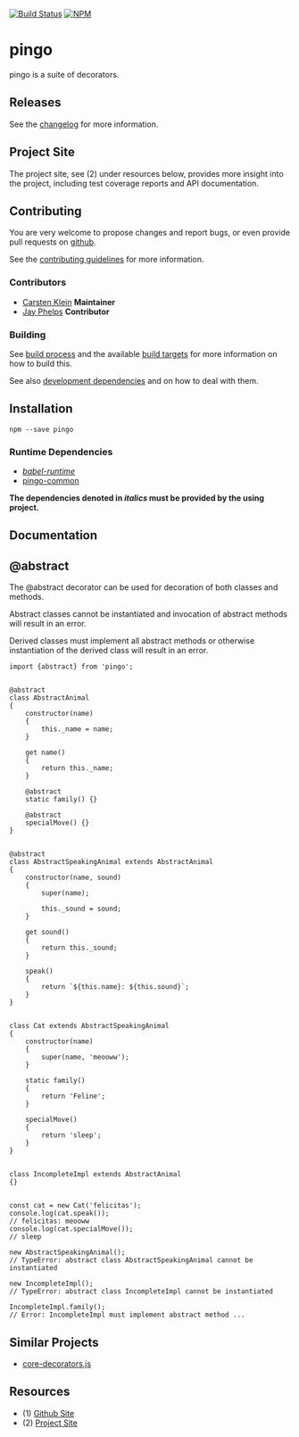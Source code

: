 [![Build Status](https://travis-ci.org/coldrye-es/pingo.svg?branch=master)](https://travis-ci.org/coldrye-es/pingo)
[![NPM](https://nodei.co/npm/pingo.png?mini=true)](https://nodei.co/npm/pingo/)

# pingo

pingo is a suite of decorators.


## Releases

See the [changelog](https://github.com/coldrye-es/pingo/blob/master/CHANGELOG.md) for more information.


## Project Site

The project site, see (2) under resources below, provides more insight into the project,
including test coverage reports and API documentation.


## Contributing

You are very welcome to propose changes and report bugs, or even provide pull
requests on [github](https://github.com/coldrye-es/pingo).

See the [contributing guidelines](https://github.com/coldrye-es/pingo/blob/master/CONTRIBUTING.md) for more information.


### Contributors

 - [Carsten Klein](https://github.com/silkentrance) **Maintainer**
 - [Jay Phelps](https://github.com/jayphelps) **Contributor**


### Building

See [build process](https://github.com/coldrye-es/esmake#build-process) and the available [build targets](https://github.com/coldrye-es/esmake#makefilesoftwarein)
for more information on how to build this.

See also [development dependencies](https://github.com/coldrye-es/esmake#development-dependencies) and on how to deal with them.


## Installation

``npm --save pingo``


### Runtime Dependencies

 - _[babel-runtime](https://github.com/babel/babel)_
 - [pingo-common](https://github.com/coldrye-es/pingo-common)

**The dependencies denoted in _italics_ must be provided by the using project.**


## Documentation


## @abstract

The @abstract decorator can be used for decoration of both classes and methods.

Abstract classes cannot be instantiated and invocation of abstract methods will
result in an error.

Derived classes must implement all abstract methods or otherwise instantiation
of the derived class will result in an error.


```
import {abstract} from 'pingo';


@abstract
class AbstractAnimal
{
    constructor(name)
    {
        this._name = name;
    }

    get name()
    {
        return this._name;
    }

    @abstract
    static family() {}

    @abstract
    specialMove() {}
}


@abstract
class AbstractSpeakingAnimal extends AbstractAnimal
{
    constructor(name, sound)
    {
        super(name);
    
        this._sound = sound;
    }

    get sound()
    {
        return this._sound;
    }

    speak()
    {
        return `${this.name}: ${this.sound}`;
    }
}


class Cat extends AbstractSpeakingAnimal
{
    constructor(name)
    {
        super(name, 'meooww');
    }

    static family()
    {
        return 'Feline';
    }

    specialMove()
    {
        return 'sleep';
    }
}


class IncompleteImpl extends AbstractAnimal
{}


const cat = new Cat('felicitas');
console.log(cat.speak());
// felicitas: meooww
console.log(cat.specialMove());
// sleep

new AbstractSpeakingAnimal();
// TypeError: abstract class AbstractSpeakingAnimal cannot be instantiated

new IncompleteImpl();
// TypeError: abstract class IncompleteImpl cannot be instantiated

IncompleteImpl.family();
// Error: IncompleteImpl must implement abstract method ...
```


## Similar Projects

- [core-decorators.js](https://github.com/jayphelps/core-decorators.js)


## Resources

 - (1) [Github Site](https://github.com/coldrye-es/pingo)
 - (2) [Project Site](http://pingo.es.coldrye.eu)

